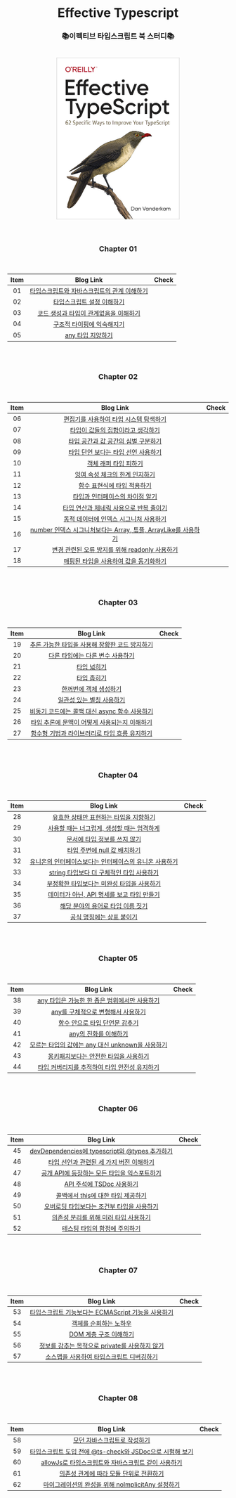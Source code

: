 <div align="center">

# Effective Typescript

### 📚이펙티브 타입스크립트 북 스터디📚
<br>

<img src="./cover.png" width="280" title="Cover Image" align="center">

<br>
<br>
<br>

### Chapter 01
<br>

| Item |                                                                                 Blog Link                                                                                 | Check     |
| :--: | :------------------------------------------------------------------------------------------------------------------------------------------------------------------------: | :------- |
|  01  |     [타입스크립트와 자바스크립트의 관계 이해하기]() 
|  02  |       [타입스크립트 설정 이해하기]()
|  03  | [코드 생성과 타입이 관계없음을 이해하기]()
|  04  |              [구조적 타이핑에 익숙해지기]()
|  05  |                 [any 타입 지양하기]()

<br><br>

### Chapter 02
<br>

| Item |                                                                                         Blog Link                                                                                         | Check     |
| :--: | :----------------------------------------------------------------------------------------------------------------------------------------------------------------------------------------: | :------- | 
|  06  |      [편집기를 사용하여 타입 시스템 탐색하기]()
|  07  |  [타입이 값들의 집합이라고 생각하기]()
|  08  |        [타입 공간과 값 공간의 심벌 구분하기]()
|  09  | [타입 단언 보다는 타입 선언 사용하기]()
|  10  |               [객체 래퍼 타입 피하기]()
|  11  |          [잉여 속성 체크의 한계 인지하기]()
|  12  |           [함수 표현식에 타입 적용하기]()
|  13  |   [타입과 인터페이스의 차이점 알기]()
|  14  |                                                [타입 연산과 제네릭 사용으로 반복 줄이기]() 
|  15  |                                                 [동적 데이터에 인덱스 시그니처 사용하기]()
|  16  |                                    [number 인덱스 시그니처보다는 Array, 튜플, ArrayLike를 사용하기]()
|  17  |                                             [변경 관련된 오류 방지를 위해 readonly 사용하기]()
|  18  |                                               [매핑된 타입을 사용하여 값을 동기화하기]() 

<br><br>

### Chapter 03
<br>

| Item |                                     Blog Link                                     | Check     | 
| :--: | :--------------------------------------------------------------------------------: | :------- |
|  19  | [추론 가능한 타입을 사용해 장황한 코드 방지하기]()
|  20  |        [다른 타입에는 다른 변수 사용하기]()
|  21  |                   [타입 넓히기]()
|  22  |                  [타입 좁히기]()
|  23  |             [한꺼번에 객체 생성하기]()
|  24  |            [일관성 있는 별칭 사용하기]()
|  25  |  [비동기 코드에는 콜백 대신 async 함수 사용하기]()
|  26  | [타입 추론에 문맥이 어떻게 사용되는지 이해하기]()
|  27  |  [함수형 기법과 라이브러리로 타입 흐름 유지하기]()

<br><br>

### Chapter 04
<br>

| Item |                                        Blog Link                                         | Check     |
| :--: | :---------------------------------------------------------------------------------------: | :------- |
|  28  |        [유효한 상태만 표현하는 타입을 지향하기]()
|  29  |       [사용할 때는 너그럽게, 생성할 때는 엄격하게]()
|  30  |              [문서에 타입 정보를 쓰지 않기]()
|  31  |             [타입 주변에 null 값 배치하기]()
|  32  | [유니온의 인터페이스보다는 인터페이스의 유니온 사용하기]()
|  33  |              [string 타입보다 더 구체적인 타입 사용하기]()
|  34  |              [부정확한 타입보다는 미완성 타입을 사용하기]()
|  35  |              [데이터가 아닌, API 명세를 보고 타입 만들기]()
|  36  |              [해당 분야의 용어로 타입 이름 짓기]()
|  37  |              [공식 명칭에는 상표 붙이기]()

<br><br>

### Chapter 05
<br>

| Item |                                        Blog Link                                         | Check     |
| :--: | :---------------------------------------------------------------------------------------: | :------- |
|  38  |        [any 타입은 가능한 한 좁은 범위에서만 사용하기]()
|  39  |        [any를 구체적으로 변형해서 사용하기]()
|  40  |        [함수 안으로 타입 단언문 감추기]()
|  41  |        [any의 진화를 이해하기]()
|  42  |        [모르는 타입의 값에는 any 대신 unknown을 사용하기]()
|  43  |        [몽키패치보다는 안전한 타입을 사용하기]()
|  44  |        [타입 커버리지를 추적하여 타입 안전성 유지하기]()

<br><br>

### Chapter 06
<br>

| Item |                                        Blog Link                                         | Check     | 
| :--: | :---------------------------------------------------------------------------------------: | :------- |
|  45  |        [devDependencies에 typescript와 @types 추가하기]()
|  46  |        [타입 선언과 관련된 세 가지 버전 이해하기]()
|  47  |        [공개 API에 등장하는 모든 타입을 익스포트하기]()
|  48  |        [API 주석에 TSDoc 사용하기]()
|  49  |        [콜백에서 this에 대한 타입 제공하기]()
|  50  |        [오버로딩 타입보다는 조건부 타입을 사용하기]()
|  51  |        [의존성 분리를 위해 미러 타입 사용하기]()
|  52  |        [테스팅 타입의 함정에 주의하기]()

<br><br>

### Chapter 07
<br>

| Item |                                        Blog Link                                         | Check     | 
| :--: | :---------------------------------------------------------------------------------------: | :------- |
|  53  |        [타입스크립트 기능보다는 ECMAScript 기능을 사용하기]()
|  54  |        [객체를 순회하는 노하우]()
|  55  |        [DOM 계층 구조 이해하기]()
|  56  |        [정보를 감추는 목적으로 private를 사용하지 않기]()
|  57  |        [소스맵을 사용하여 타입스크립트 디버깅하기]()


<br><br>

### Chapter 08
<br>

| Item |                                        Blog Link                                         | Check     |
| :--: | :---------------------------------------------------------------------------------------: | :------- |
|  58  |        [모던 자바스크립트로 작성하기]()
|  59  |        [타입스크립트 도입 전에 @ts-check와 JSDoc으로 시험해 보기]()
|  60  |        [allowJs로 타입스크립트와 자바스크립트 같이 사용하기]()
|  61  |        [의존성 관계에 따라 모듈 단위로 전환하기]()
|  62  |        [마이그레이션의 완성을 위해 noImplicitAny 설정하기]()